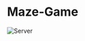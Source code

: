 # Maze-Game

![Server](https://user-images.githubusercontent.com/97625480/234614264-01977a49-a8a8-48fc-bfac-4358888359eb.png)
